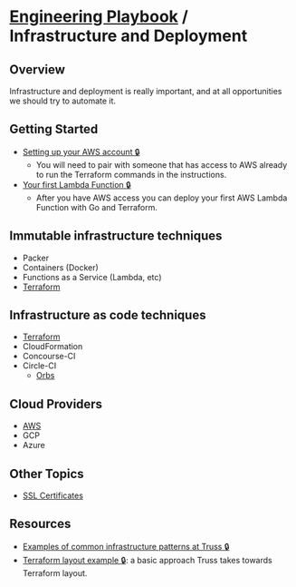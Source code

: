 # [Engineering Playbook](../README.md) / Infrastructure and Deployment

## Overview

Infrastructure and deployment is really important, and at all opportunities we should try to automate it.

## Getting Started

- [Setting up your AWS account 🔒](https://github.com/trussworks/legendary-waddle/blob/master/docs/how-to/setup-new-user.md)
  - You will need to pair with someone that has access to AWS already to run the Terraform commands in the instructions.
- [Your first Lambda Function 🔒](./getting_started/your_first_lambda_function.md)
  - After you have AWS access you can deploy your first AWS Lambda Function with Go and Terraform.

## Immutable infrastructure techniques

- Packer
- Containers (Docker)
- Functions as a Service (Lambda, etc)
- [Terraform](./tf/README.md)

## Infrastructure as code techniques

- [Terraform](./tf/README.md)
- CloudFormation
- Concourse-CI
- Circle-CI
  - [Orbs](./circleci/orbs.md)

## Cloud Providers

- [AWS](./aws/README.md)
- GCP
- Azure

## Other Topics

- [SSL Certificates](./certs/README.md)

## Resources

- [Examples of common infrastructure patterns at Truss 🔒](https://github.com/trussworks/truss-infra)
- [Terraform layout example 🔒](https://github.com/trussworks/terraform-layout-example): a basic approach Truss takes towards Terraform layout.
